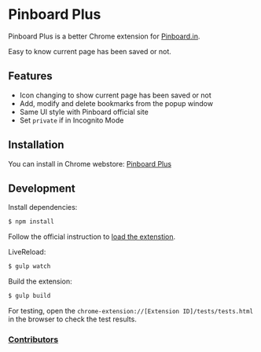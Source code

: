 Pinboard Plus
=============
Pinboard Plus is a better Chrome extension for [Pinboard.in](http://pinboard.in). 

Easy to know current page has been saved or not.

Features
--------

* Icon changing to show current page has been saved or not
* Add, modify and delete bookmarks from the popup window
* Same UI style with Pinboard official site
* Set `private` if in Incognito Mode


Installation
------------
You can install in Chrome webstore: [Pinboard Plus](https://chrome.google.com/webstore/detail/mphdppdgoagghpmmhodmfajjlloijnbd)

Development
-----------
Install dependencies:

```bash
$ npm install
```

Follow the official instruction to [load the extenstion](https://developer.chrome.com/extensions/getstarted#unpacked).

LiveReload:

```bash
$ gulp watch
```

Build the extension:

```bash
$ gulp build
```

For testing, open the `chrome-extension://[Extension ID]/tests/tests.html` in the browser to check the test results.

### [Contributors](https://github.com/clvrobj/Pinboard-Plus/graphs/contributors)
